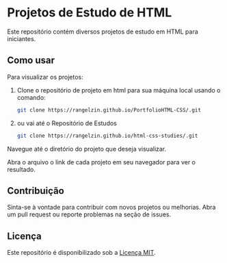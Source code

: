 # Projetos de Estudo de HTML

Este repositório contém diversos projetos de estudo em HTML para iniciantes.

## Como usar

Para visualizar os projetos:

1. Clone o repositório de projeto em html para sua máquina local usando o comando: 
    ```bash
    git clone https://rangelzin.github.io/PortfolioHTML-CSS/.git
    ```
2. ou vai até o Repositório de Estudos
    ```bash
    git clone https://rangelzin.github.io/html-css-studies/.git
    ```

Navegue até o diretório do projeto que deseja visualizar.

Abra o arquivo o link de cada projeto em seu navegador para ver o resultado.

## Contribuição

Sinta-se à vontade para contribuir com novos projetos ou melhorias. Abra um pull request ou reporte problemas na seção de issues.

## Licença

Este repositório é disponibilizado sob a [Licença MIT](LICENSE).

